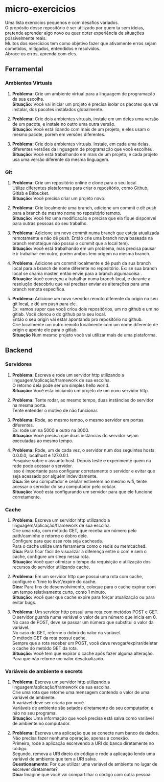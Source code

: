 # micro-exercicios

Uma lista exercícios pequenos e com desafios variados.  
O propósito desse repositório é ser utilizado por quem ta sem ideias, pretende aprender algo novo ou quer obter experiência de situações possivelmente reais.  
Muitos dos exercícios tem como objetivo fazer que ativamente erros sejam cometidos, mitigados, entendidos e resolvidos.  
Abrace os erros, aprenda com eles.  


## Ferramental

### Ambientes Virtuais

1. **Problema:** Crie um ambiente virtual para a linguagem de programação da sua escolha.  
**Situação:** Você vai iniciar um projeto e precisa isolar os pacotes que vai instalar, dos pacotes instalados globalmente.

1. **Problema:** Crie dois ambientes virtuais, instale em um deles uma versão de um pacote, e instale no outro uma outra versão.  
**Situação:** Você está lidando com mais de um projeto, e eles usam o mesmo pacote, porém em versões diferentes.

1. **Problema:** Crie dois ambientes virtuais. Instale, em cada uma delas, diferentes versões da linguagem de programação que você escolheu.  
**Situação:** Você está trabalhando em mais de um projeto, e cada projeto usa uma versão diferente da mesma linguagem.


### Git

1. **Problema:** Crie um repositório online e clone para o seu local.  
Utilize diferentes plataformas para criar o repositório, como Github, Gitlab e Bitbucket.  
**Situação:** Você precisa criar um projeto novo.

1. **Problema:** Crie localmente uma branch, adicione um commit e dê push para a branch de mesmo nome no repositório remoto.  
**Situação:** Você fez uma modificação e precisa que ela fique disponível para outras pessoas do seu trabalho.

1. **Problema:** Adicione um novo commit numa branch que esteja atualizada remotamente e não dê push.
Então crie uma branch nova baseada na branch remota(que não possui o commit que a local tem).  
**Situação:** Você está trabalhando em um problema, mas precisa pausar e ir trabalhar em outro, porém ambos tem origem na mesma branch.

1. **Problema:** Adicione um commit localmente e dê push da sua branch local para a branch de nome diferente no repositório.
Ex: se sua branch local se chama master, então envie para a branch algumacoisa .  
**Situação:** Você começou a trabalhar numa branch local, e durante a resolução descobriu que vai precisar enviar as alterações para uma branch remota específica.

1. **Problema:** Adicione um novo servidor remoto diferente do origin no seu git local, e dê um push para ele.  
Ex: vamos supor que você criou dois repositórios, um no github e um no gitlab. Você clonou o do github para seu local.  
Então o seu origin vai estar apontando pro repositório no github.  
Crie localmente um outro remoto localmente com um nome diferente de origin e aponte ele para o gitlab.  
**Situação** Num mesmo projeto você vai utilizar mais de uma plataforma.



## Backend

### Servidores

1. **Problema:** Escreva e rode um servidor http utilizando a linguagem/aplicação/framework de sua escolha.  
O retorno dela pode ser um simples hello world.  
**Situação:** Você esta iniciando um projeto de um novo servidor http.

1. **Problema:** Tente rodar, ao mesmo tempo, duas instâncias do servidor na mesma porta.  
Tente entender o motivo de não funcionar.

1. **Problema:** Rode, ao mesmo tempo, o mesmo servidor em portas diferentes.  
Ex: rode um na 5000 e outro na 3000.  
**Situação:** Você precisa que duas instâncias do servidor sejam executadas ao mesmo tempo.

1. **Problema:** Rode, um de cada vez, o servidor num dos seguintes hosts: 0.0.0.0, localhost e 127.0.0.1.  
Pesquise sobre o assunto host. Depois teste e experimente quem na rede pode acessar o servidor.  
Isso é importante para configurar corretamente o servidor e evitar que seja acessado por alguém indevidamente.  
**Dica:** Se seu computador e celular estiverem no mesmo wifi, tente acessar o servidor do seu computador pelo celular.  
**Situação:** Você esta configurando um servidor para que ele funcione corretamente.

### Cache

1. **Problema:** Escreva um servidor http utilizando a linguagem/aplicação/framework de sua escolha.  
Crie uma rota, com método GET, que receba um número pelo path/caminho e retorne o dobro dele.  
Configure para que essa rota seja cacheada.  
Para o cache utilize uma ferramenta como o redis ou memcached.  
**Dica:** Para ficar fácil de visualizar a diferença entre o com e sem o cache, configure um sleep nessa rota.  
**Situação:** Você quer otimizar o tempo da requisição e utilização dos recursos do servidor utilizando cache.

1. **Problema:** Em um servidor http que possui uma rota com cache, configure o 'time to live'/expire do cache.  
**Dica:** Para fins de desenvolvimento, coloque para o cache expirar com um tempo relativamente curto, como 1 minuto.  
**Situação:** Você quer que cache expire para forçar atualização ou para evitar bugs.

1. **Problema:** Um servidor http possui uma rota com metódos POST e GET.  
O servidor guarda numa variável o valor de um número que inicia em 0.  
No caso de POST, deve se passar um número que substitui o valor da variável.  
No caso do GET, retorne o dobro do valor na variável.  
O método GET da rota possui cache.  
Sempre que a rota receber um POST, você deve revogar/expirar/deletar o cache do metódo GET da rota.  
**Situação:** Você tem que expirar o cache após fazer alguma alteração. Para que não retorne um valor desatualizado.


### Variáveis de ambiente e secrets

1. **Problema:** Escreva um servidor http utilizando a linguagem/aplicação/framework de sua escolha.  
Crie uma rota que retorne uma mensagem contendo o valor de uma variável de ambiente.  
A variável deve ser criada por você.  
Variáveis de ambiente são setados diretamente do seu computador, e não no seu programa.  
**Situação:** Uma informação que você precisa está salva como variável de ambiente no computador.

1. **Problema:** Escreva uma aplicação que se conecte num banco de dados. Não precisa fazer nenhuma operação, apenas a conexão.  
Primeiro, rode a aplicação escrevendo a URI do banco diretamente no código.  
Segundo, remova a URI direto do código e  rode a aplicação lendo uma variável de ambiente que tem a URI salva.  
**Questionamento:** Por que utilizar uma variável de ambiente no lugar de escrever diretamente?  
**Dica:** Imagine que você vai compartilhar o código com outra pessoa.


